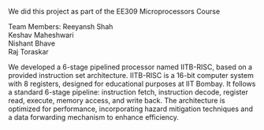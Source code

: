 We did this project as part of the EE309 Microprocessors Course

Team Members:
Reeyansh Shah <br>
Keshav Maheshwari <br>
Nishant Bhave <br>
Raj Toraskar <br>

We developed a 6-stage pipelined processor named IITB-RISC, based on a provided instruction set architecture. IITB-RISC is a 16-bit computer system with 8 registers, designed for educational purposes at IIT Bombay. It follows a standard 6-stage pipeline: instruction fetch, instruction decode, register read, execute, memory access, and write back. The architecture is optimized for performance, incorporating hazard mitigation techniques and a data forwarding mechanism to enhance efficiency.



